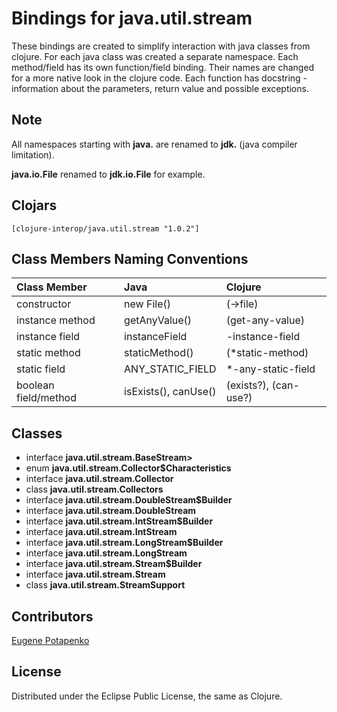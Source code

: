 # Bindings for java.util.stream

These bindings are created to simplify interaction with java classes from clojure.
For each java class was created a separate namespace.
Each method/field has its own function/field binding.
Their names are changed for a more native look in the clojure code. Each function has docstring - information about the parameters, return value and possible exceptions.

## Note

All namespaces starting with **java.** are renamed to **jdk.** (java compiler limitation). 

**java.io.File** renamed to **jdk.io.File** for example. 




## Clojars

```
[clojure-interop/java.util.stream "1.0.2"]
```

## Class Members Naming Conventions

| Class Member | Java | Clojure |
|:--|:--|:--|
| constructor | new File() | (->file) |
| instance method | getAnyValue() | (get-any-value) |
| instance field | instanceField | -instance-field |
| static method | staticMethod() | (*static-method) |
| static field | ANY_STATIC_FIELD | *-any-static-field |
| boolean field/method | isExists(), canUse() | (exists?), (can-use?) |

## Classes

- interface **java.util.stream.BaseStream>**
- enum **java.util.stream.Collector$Characteristics**
- interface **java.util.stream.Collector**
- class **java.util.stream.Collectors**
- interface **java.util.stream.DoubleStream$Builder**
- interface **java.util.stream.DoubleStream**
- interface **java.util.stream.IntStream$Builder**
- interface **java.util.stream.IntStream**
- interface **java.util.stream.LongStream$Builder**
- interface **java.util.stream.LongStream**
- interface **java.util.stream.Stream$Builder**
- interface **java.util.stream.Stream**
- class **java.util.stream.StreamSupport**

## Contributors

[Eugene Potapenko](https://github.com/potapenko/)

## License

Distributed under the Eclipse Public License, the same as Clojure.
